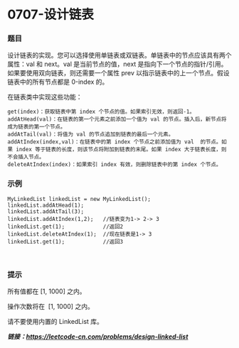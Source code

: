 # 0707-设计链表

### 题目

设计链表的实现。您可以选择使用单链表或双链表。单链表中的节点应该具有两个属性：val 和 next。val 是当前节点的值，next 是指向下一个节点的指针/引用。如果要使用双向链表，则还需要一个属性 prev 以指示链表中的上一个节点。假设链表中的所有节点都是 0-index 的。

在链表类中实现这些功能：

    get(index)：获取链表中第 index 个节点的值。如果索引无效，则返回-1。
    addAtHead(val)：在链表的第一个元素之前添加一个值为 val 的节点。插入后，新节点将成为链表的第一个节点。
    addAtTail(val)：将值为 val 的节点追加到链表的最后一个元素。
    addAtIndex(index,val)：在链表中的第 index 个节点之前添加值为 val  的节点。如果 index 等于链表的长度，则该节点将附加到链表的末尾。如果 index 大于链表长度，则不会插入节点。
    deleteAtIndex(index)：如果索引 index 有效，则删除链表中的第 index 个节点。

### 示例

    MyLinkedList linkedList = new MyLinkedList();
    linkedList.addAtHead(1);
    linkedList.addAtTail(3);
    linkedList.addAtIndex(1,2);   //链表变为1-> 2-> 3
    linkedList.get(1);            //返回2
    linkedList.deleteAtIndex(1);  //现在链表是1-> 3
    linkedList.get(1);            //返回3
 
### 提示

所有值都在 [1, 1000] 之内。

操作次数将在  [1, 1000] 之内。

请不要使用内置的 LinkedList 库。

***链接：https://leetcode-cn.com/problems/design-linked-list***
